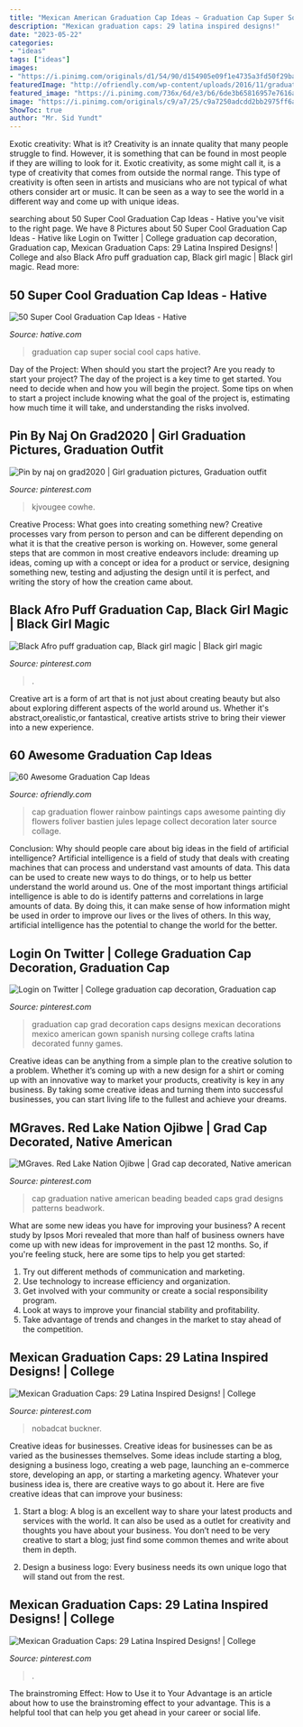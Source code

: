 ```yaml
---
title: "Mexican American Graduation Cap Ideas ~ Graduation Cap Super Social Cool Caps Hative"
description: "Mexican graduation caps: 29 latina inspired designs!"
date: "2023-05-22"
categories:
- "ideas"
tags: ["ideas"]
images:
- "https://i.pinimg.com/originals/d1/54/90/d154905e09f1e4735a3fd50f29ba38d0.jpg"
featuredImage: "http://ofriendly.com/wp-content/uploads/2016/11/graduation-caps/49-graduation-cap-ideas.jpg"
featured_image: "https://i.pinimg.com/736x/6d/e3/b6/6de3b65816957e7616a9f53f9dd11990.jpg"
image: "https://i.pinimg.com/originals/c9/a7/25/c9a7250adcdd2bb2975ff6a417e2108d.jpg"
ShowToc: true
author: "Mr. Sid Yundt"
---
```



Exotic creativity: What is it?
Creativity is an innate quality that many people struggle to find. However, it is something that can be found in most people if they are willing to look for it. Exotic creativity, as some might call it, is a type of creativity that comes from outside the normal range. This type of creativity is often seen in artists and musicians who are not typical of what others consider art or music. It can be seen as a way to see the world in a different way and come up with unique ideas.

	

		
searching about 50 Super Cool Graduation Cap Ideas - Hative you've visit to the right page. We have 8 Pictures about 50 Super Cool Graduation Cap Ideas - Hative like Login on Twitter | College graduation cap decoration, Graduation cap, Mexican Graduation Caps: 29 Latina Inspired Designs! | College and also Black Afro puff graduation cap, Black girl magic | Black girl magic. Read more:
		
    
## 50 Super Cool Graduation Cap Ideas - Hative

<img loading=lazy src="https://hative.com/wp-content/uploads/2016/04/graduation-caps/38-super-cool-graduation-cap-ideas.jpg" onerror="this.onerror=null;this.src='https://tse4.mm.bing.net/th?id=OIP.pRlceyZr5c13JcYV8kO9tQHaHf&amp;pid=15.1';" alt="50 Super Cool Graduation Cap Ideas - Hative">

_Source: hative.com_

>graduation cap super social cool caps hative. 

	

Day of the Project: When should you start the project?
Are you ready to start your project? The day of the project is a key time to get started. You need to decide when and how you will begin the project. Some tips on when to start a project include knowing what the goal of the project is, estimating how much time it will take, and understanding the risks involved.

    
## Pin By Naj On Grad2020 | Girl Graduation Pictures, Graduation Outfit

<img loading=lazy src="https://i.pinimg.com/736x/1f/b1/70/1fb1705f2a3fb07968394eb29345afca.jpg" onerror="this.onerror=null;this.src='https://tse3.mm.bing.net/th?id=OIP.xSSovkKV-iJ4MXGFFm2DawHaLG&amp;pid=15.1';" alt="Pin by naj on grad2020 | Girl graduation pictures, Graduation outfit">

_Source: pinterest.com_

>kjvougee cowhe. 

	

Creative Process: What goes into creating something new?
Creative processes vary from person to person and can be different depending on what it is that the creative person is working on. However, some general steps that are common in most creative endeavors include: dreaming up ideas, coming up with a concept or idea for a product or service, designing something new, testing and adjusting the design until it is perfect, and writing the story of how the creation came about.

    
## Black Afro Puff Graduation Cap, Black Girl Magic | Black Girl Magic

<img loading=lazy src="https://i.pinimg.com/originals/d1/54/90/d154905e09f1e4735a3fd50f29ba38d0.jpg" onerror="this.onerror=null;this.src='https://tse2.mm.bing.net/th?id=OIP.zraYvxxYdzvfMS2EP3YRdQHaG0&amp;pid=15.1';" alt="Black Afro puff graduation cap, Black girl magic | Black girl magic">

_Source: pinterest.com_

>. 

	

Creative art is a form of art that is not just about creating beauty but also about exploring different aspects of the world around us. Whether it's abstract,orealistic,or fantastical, creative artists strive to bring their viewer into a new experience.

    
## 60 Awesome Graduation Cap Ideas

<img loading=lazy src="http://ofriendly.com/wp-content/uploads/2016/11/graduation-caps/49-graduation-cap-ideas.jpg" onerror="this.onerror=null;this.src='https://tse3.mm.bing.net/th?id=OIP.r3xwfNYsO0jq-1vpK1Y8jwHaHb&amp;pid=15.1';" alt="60 Awesome Graduation Cap Ideas">

_Source: ofriendly.com_

>cap graduation flower rainbow paintings caps awesome painting diy flowers foliver bastien jules lepage collect decoration later source collage. 

	

Conclusion: Why should people care about big ideas in the field of artificial intelligence?
Artificial intelligence is a field of study that deals with creating machines that can process and understand vast amounts of data. This data can be used to create new ways to do things, or to help us better understand the world around us. One of the most important things artificial intelligence is able to do is identify patterns and correlations in large amounts of data. By doing this, it can make sense of how information might be used in order to improve our lives or the lives of others. In this way, artificial intelligence has the potential to change the world for the better.

    
## Login On Twitter | College Graduation Cap Decoration, Graduation Cap

<img loading=lazy src="https://i.pinimg.com/originals/c9/a7/25/c9a7250adcdd2bb2975ff6a417e2108d.jpg" onerror="this.onerror=null;this.src='https://tse4.mm.bing.net/th?id=OIP._kdhtTUW-HQTYVFmUfglKgHaHa&amp;pid=15.1';" alt="Login on Twitter | College graduation cap decoration, Graduation cap">

_Source: pinterest.com_

>graduation cap grad decoration caps designs mexican decorations mexico american gown spanish nursing college crafts latina decorated funny games. 

	

Creative ideas can be anything from a simple plan to the creative solution to a problem. Whether it’s coming up with a new design for a shirt or coming up with an innovative way to market your products, creativity is key in any business. By taking some creative ideas and turning them into successful businesses, you can start living life to the fullest and achieve your dreams.

    
## MGraves. Red Lake Nation Ojibwe | Grad Cap Decorated, Native American

<img loading=lazy src="https://i.pinimg.com/736x/58/d5/d2/58d5d22fa6669fc92417de17348aaf36.jpg" onerror="this.onerror=null;this.src='https://tse2.mm.bing.net/th?id=OIP.KCEYVnCG8X8Afc_JfciYHQHaJ4&amp;pid=15.1';" alt="MGraves. Red Lake Nation Ojibwe | Grad cap decorated, Native american">

_Source: pinterest.com_

>cap graduation native american beading beaded caps grad designs patterns beadwork. 

	

What are some new ideas you have for improving your business?
A recent study by Ipsos Mori revealed that more than half of business owners have come up with new ideas for improvement in the past 12 months. So, if you're feeling stuck, here are some tips to help you get started: 
1. Try out different methods of communication and marketing.
2. Use technology to increase efficiency and organization.
3. Get involved with your community or create a social responsibility program.
4. Look at ways to improve your financial stability and profitability.
5. Take advantage of trends and changes in the market to stay ahead of the competition.

    
## Mexican Graduation Caps: 29 Latina Inspired Designs! | College

<img loading=lazy src="https://i.pinimg.com/736x/91/f6/0e/91f60ebc134d15107c5b5d7c0b0d621e.jpg" onerror="this.onerror=null;this.src='https://tse1.mm.bing.net/th?id=OIP._Z7Viz0ZkcXqvWn9dxxiwAHaHa&amp;pid=15.1';" alt="Mexican Graduation Caps: 29 Latina Inspired Designs! | College">

_Source: pinterest.com_

>nobadcat buckner. 

	

Creative ideas for businesses.
Creative ideas for businesses can be as varied as the businesses themselves. Some ideas include starting a blog, designing a business logo, creating a web page, launching an e-commerce store, developing an app, or starting a marketing agency. Whatever your business idea is, there are creative ways to go about it. Here are five creative ideas that can improve your business:
1. Start a blog: A blog is an excellent way to share your latest products and services with the world. It can also be used as a outlet for creativity and thoughts you have about your business. You don’t need to be very creative to start a blog; just find some common themes and write about them in depth.

2. Design a business logo: Every business needs its own unique logo that will stand out from the rest.

    
## Mexican Graduation Caps: 29 Latina Inspired Designs! | College

<img loading=lazy src="https://i.pinimg.com/736x/6d/e3/b6/6de3b65816957e7616a9f53f9dd11990.jpg" onerror="this.onerror=null;this.src='https://tse3.mm.bing.net/th?id=OIP.fr9Lvgo-PnOu8KtW7-cCNwHaHa&amp;pid=15.1';" alt="Mexican Graduation Caps: 29 Latina Inspired Designs! | College">

_Source: pinterest.com_

>. 

	

The brainstroming Effect: How to Use it to Your Advantage is an article about how to use the brainstroming effect to your advantage. This is a helpful tool that can help you get ahead in your career or social life.

